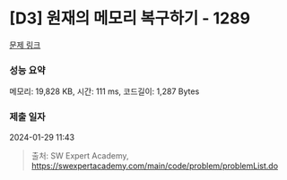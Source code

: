 # [D3] 원재의 메모리 복구하기 - 1289 

[문제 링크](https://swexpertacademy.com/main/code/problem/problemDetail.do?contestProbId=AV19AcoKI9sCFAZN) 

### 성능 요약

메모리: 19,828 KB, 시간: 111 ms, 코드길이: 1,287 Bytes

### 제출 일자

2024-01-29 11:43



> 출처: SW Expert Academy, https://swexpertacademy.com/main/code/problem/problemList.do